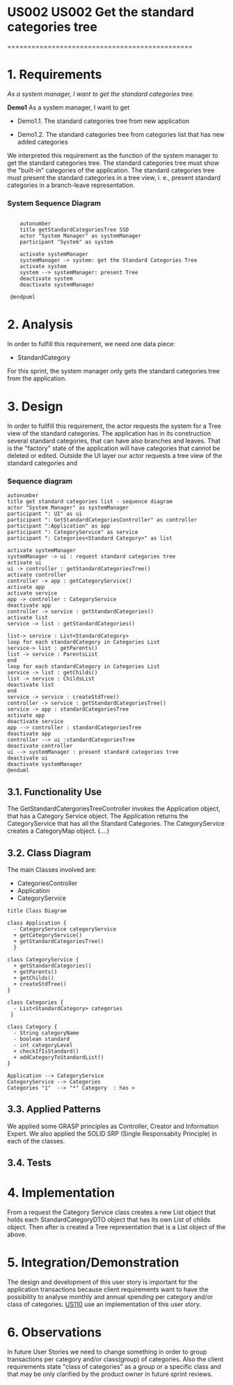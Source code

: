 # US002 US002 Get the standard categories tree
==============================================

# 1. Requirements

*As a system manager, I want to get the standard categories tree.*

**Demo1** As a system manager, I want to get

- Demo1.1. The standard categories tree from new application

- Demo1.2. The standard categories tree from categories list that has new added categories

We interpreted this requirement as the function of the system manager to get the standard categories tree. The standard
categories tree must show the "built-in" categories of the application.
The standard categories tree must present the standard categories in a tree view, i. e., present standard categories in a branch-leave representation.

### System Sequence Diagram

```` puml
    
    autonumber
    title getStandardCategoriesTree SSD
    actor "System Manager" as systemManager
    participant "System" as system
    
    activate systemManager
    systemManager -> system: get the Standard Categories Tree
    activate system
    system --> systemManager: present Tree
    deactivate system
    deactivate systemManager
    
 @endpuml
````

# 2. Analysis

In order to fulfill this requirement, we need one data piece:

- StandardCategory

For this sprint, the system manager only gets the standard categories tree from the application.

# 3. Design
In order to fullfill this requirement, the actor requests the system for a Tree view of the standard categories.
The application has in its construction several standard categories, that can have also branches and leaves. That is the "factory" state of the application will have categories that cannot be deleted or edited.
Outside the UI layer our actor requests a tree view of the standard categories and  

### Sequence diagram
````puml
autonumber
title get standard categories list - sequence diagram
actor "System Manager" as systemManager
participant ": UI" as ui
participant ": GetStandardCategoriesController" as controller
participant ":Application" as app
participant ": CategoryService" as service
participant ": Categories<Standard Category>" as list

activate systemManager
systemManager -> ui : request standard categories tree
activate ui
ui -> controller : getStandardCategoriesTree()
activate controller
controller -> app : getCategoryService()
activate app
activate service
app -> controller : CategoryService
deactivate app
controller -> service : getStandardCategories()
activate list
service -> list : getStandardCategories()

list-> service : List<StandardCategory>
loop for each standardCategory in Categories List
service-> list : getParents()
list -> service : ParentsList
end
loop for each standardCategory in Categories List
service -> list : getChilds()
list -> service : ChildsList
deactivate list
end
service -> service : createStdTree()
controller -> service : getStandardCategoriesTree()
service -> app : standardCategoriesTree
activate app
deactivate service
app --> controller : standardCategoriesTree
deactivate app
controller --> ui :standardCategoriesTree
deactivate controller
ui --> systemManager : present standard categories tree
deactivate ui
deactivate systemManager
@enduml
````

## 3.1. Functionality Use

The GetStandardCatergoriesTreeController invokes the Application object, that has a Category Service object.
The Application returns the CategoryService that has all the Standard Categories.
The CategoryService creates a CategoryMap object. (....)

## 3.2. Class Diagram

The main Classes involved are:

- CategoriesController
- Application
- CategoryService

```puml
title Class Diagram

class Application {
  - CategoryService categoryService
  + getCategoryService()
  + getStandardCategoriesTree()
  }

class CategoryService {
  + getStandardCategories()
  + getParents()
  + getChilds()
  + createStdTree()
}

class Categories {
  - List<StandardCategory> categories
 }
 
class Category {
  - String categoryName
  - boolean standard
  - int categoryLevel
  + checkIfIsStandard()
  + addCategoryToStandardList()
}

Application --> CategoryService
CategoryService --> Categories
Categories "1"  --> "*" Category  : has >
```

## 3.3. Applied Patterns

We applied some GRASP principles as Controller, Creator and Information Expert.
We also applied the SOLID SRP (Single Responsabity Principle) in each of the classes.

## 3.4. Tests



# 4. Implementation

From a request the Category Service class creates a new List<StandardCategoryDTO> object that holds each StandardCategoryDTO object that has its own List<StandardCategory> of childs object.
Then after is created a Tree representation that is a List object of the above.

# 5. Integration/Demonstration

The design and development of this user story is important for the application transactions because client requirements want to have the possibility to analyse
monthly and annual spending per category and/or class of categories.
[US110](US110_GetCategoryTree.md) use an implementation of this user story.

# 6. Observations

In future User Stories we need to change something in order to group transactions per category and/or class(group) of categories.
Also the client requirements state "class of categories" as a group or a specific class and that may be only clarified by the product owner in future sprint reviews.





